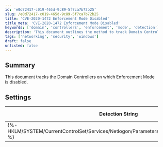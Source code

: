 ```yaml
---
id: 'e0d72417-c019-465d-9c89-5f7ca7b72b25'
slug: /e0d72417-c019-465d-9c89-5f7ca7b72b25
title: 'CVE-2020-1472 Enforcement Mode Disabled'
title_meta: 'CVE-2020-1472 Enforcement Mode Disabled'
keywords: ['domain', 'controllers', 'enforcement', 'mode', 'detection']
description: 'This document outlines the method to track Domain Controllers where Enforcement Mode is disabled, including the detection string, comparator, and applicable operating systems for effective monitoring.'
tags: ['networking', 'security', 'windows']
draft: false
unlisted: false
---
```


## Summary

This document tracks the Domain Controllers on which Enforcement Mode is disabled.

## Settings

| Detection String                                                      | Comparator | Result | Applicable OS |
|----------------------------------------------------------------------|------------|--------|----------------|
| \{%-HKLM/SYSTEM/CurrentControlSet/Services/Netlogon/Parameters:FullSecureChannelProtection-%} | Equals     | 0      | Windows        |